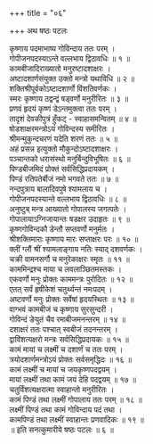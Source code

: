 +++
title = "०६"

+++
अथ षष्ठः पटलः  
  
कृष्णाय पदमाभाष्य गोविन्दाय ततः परम् ।  
गोपीजनपदस्याऽन्ते वल्लभाय द्विठावधिः ॥ १ ॥  
कामबीजादिराख्यातो मनुरष्टादशाक्षरः ।  
अष्टादशार्णसंयुक्त उक्तो मन्त्रो यथाविधि ॥ २ ॥  
शक्तिश्रीपूर्वकोऽष्टादशार्णो विंशतिवर्णकः ।  
स्मरः कृष्णाय ठद्वन्द्वं षड्वर्णो मनुरीरितः ॥ ३ ॥  
प्रणवं हृदयं कृष्णं डेऽन्तमुक्त्वा ततः परम् ।  
तादृशं देवकीपुत्रं हुँफट् - स्वाहासमन्वितम् ॥ ४ ॥  
षोडशाक्षरमन्त्रोऽयं गोविन्दस्य समीरितः ।  
श्रीमन्मुकुन्दचरणं यदेति शरणं ततः ॥ ५ ॥  
अहं प्रसन्न इत्युक्तो मौकुन्दोऽष्टादशाक्षरः ।  
पञ्चान्तको धरासंस्थो मनुर्बिन्दुविभूषितः ॥ ६ ॥  
पिण्डबीजमिदं प्रोक्तं सर्वसिद्धिप्रदायकम् ।  
पिण्डं रतिपतेर्बीजं नमो भगवते ततः ॥ ७ ॥  
नन्दपुत्राय बालादिवपुषे श्यामलाय च ।  
गोपीजनपदस्यान्ते वल्लभाय द्विठावधिः ॥ ८ ॥  
अनुष्टुब् मन्त्र आख्यातो गोपालस्य जगत्पतेः ।  
गोपालायाऽग्निजायान्तः षडक्षर उदाहृतः ॥ ९ ॥  
कृष्णगोविन्दकौ डेन्तौ सप्तवर्णो मनुर्मतः ।  
श्रीशक्तिमाराः कृष्णाय मारः सप्ताक्षरः परः ॥ १० ॥  
क्लीं ग्लौं श्रीं श्यामलाङ्गाय नतिः स्याद् दशवर्णकः ।  
चक्री वामनसर्गौ च मनुरेकाक्षरः स्मृतः ॥ ११ ॥  
काममिन्द्रश्च माया च लवलाञ्छितमस्तकः ।  
एकवर्णो मनुः प्रोक्तः काममन्त्रः पुरोदितः ॥ १२ ॥  
एतत् सर्वं हृषीकेशं चतुर्थ्यन्तं नमःपदम् ।  
अष्टवर्णो मनुः प्रोक्तः सर्वेषां हृदयस्थितः ॥ १३ ॥  
वाग्भवं कामबीजं च कृष्णाय सुरसुन्दरी ।  
गोविन्दं ङेयुतं चैव रमाबीजमनन्तरम् ॥ १४ ॥  
दशाक्षरं ततः पश्चात् स्वबीजं तदनन्तरम् ।  
द्वाविंशत्यक्षरो मन्त्रः सर्वसिद्धिप्रदायकः ॥ १५ ॥  
कामं मायां च लक्ष्मीं च दशार्णं च ततः परम् ।  
त्रयोदशार्णमन्त्रोऽयं प्रोक्तः सर्वसमृद्धिदः ॥ १६ ॥  
कामं लक्ष्मीं च मायां च जयकृष्णपदद्वयम् ।  
मायां लक्ष्मीं तथा कामं जयं देहि पदद्वयम् ॥ १७ ॥  
चतुर्विंशत्यक्षरात्मा स्वाहान्तो मनुरीरितः ।  
कामं पिण्डं तथा लक्ष्मीं गोपालाय ततः परम् ॥ १८ ॥  
लक्ष्मीं पिण्डं तथा कामं गोविन्दाय पदं तथा ।  
कामपिण्डं तथा लक्ष्मीं स्वाहान्तः प्रणवादिकः ॥ १९ ॥  
॥ इति सनत्कुमारीये षष्ठः पटलः ॥ ६ ॥  